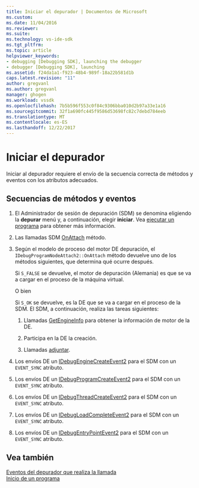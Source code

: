```yaml
---
title: Iniciar el depurador | Documentos de Microsoft
ms.custom: 
ms.date: 11/04/2016
ms.reviewer: 
ms.suite: 
ms.technology: vs-ide-sdk
ms.tgt_pltfrm: 
ms.topic: article
helpviewer_keywords:
- debugging [Debugging SDK], launching the debugger
- debugger [Debugging SDK], launching
ms.assetid: f24da1a1-f923-48b4-989f-18a22b581d1b
caps.latest.revision: "11"
author: gregvanl
ms.author: gregvanl
manager: ghogen
ms.workload: vssdk
ms.openlocfilehash: 7b5b596f553c0f84c9306bba010d2b97a33e1a16
ms.sourcegitcommit: 32f1a690fc445f9586d53698fc82c7debd784eeb
ms.translationtype: MT
ms.contentlocale: es-ES
ms.lasthandoff: 12/22/2017
---
```

# <a name="launching-the-debugger"></a>Iniciar el depurador
Iniciar al depurador requiere el envío de la secuencia correcta de métodos y eventos con los atributos adecuados.  
  
## <a name="sequences-of-methods-and-events"></a>Secuencias de métodos y eventos  
  
1.  El Administrador de sesión de depuración (SDM) se denomina eligiendo la **depurar** menú y, a continuación, elegir **iniciar**. Vea [ejecutar un programa](../../extensibility/debugger/launching-a-program.md) para obtener más información.  
  
2.  Las llamadas SDM [OnAttach](../../extensibility/debugger/reference/idebugprogramnodeattach2-onattach.md) método.  
  
3.  Según el modelo de proceso del motor DE depuración, el `IDebugProgramNodeAttach2::OnAttach` método devuelve uno de los métodos siguientes, que determina qué ocurre después.  
  
     Si `S_FALSE` se devuelve, el motor de depuración (Alemania) es que se va a cargar en el proceso de la máquina virtual.  
  
     O bien  
  
     Si `S_OK` se devuelve, es la DE que se va a cargar en el proceso de la SDM. El SDM, a continuación, realiza las tareas siguientes:  
  
    1.  Llamadas [GetEngineInfo](../../extensibility/debugger/reference/idebugprogramnode2-getengineinfo.md) para obtener la información de motor de la DE.  
  
    2.  Participa en la DE la creación.  
  
    3.  Llamadas [adjuntar](../../extensibility/debugger/reference/idebugengine2-attach.md).  
  
4.  Los envíos DE un [IDebugEngineCreateEvent2](../../extensibility/debugger/reference/idebugenginecreateevent2.md) para el SDM con un `EVENT_SYNC` atributo.  
  
5.  Los envíos DE un [IDebugProgramCreateEvent2](../../extensibility/debugger/reference/idebugprogramcreateevent2.md) para el SDM con un `EVENT_SYNC` atributo.  
  
6.  Los envíos DE un [IDebugThreadCreateEvent2](../../extensibility/debugger/reference/idebugthreadcreateevent2.md) para el SDM con un `EVENT_SYNC` atributo.  
  
7.  Los envíos DE un [IDebugLoadCompleteEvent2](../../extensibility/debugger/reference/idebugloadcompleteevent2.md) para el SDM con un `EVENT_SYNC` atributo.  
  
8.  Los envíos DE un [IDebugEntryPointEvent2](../../extensibility/debugger/reference/idebugentrypointevent2.md) para el SDM con un `EVENT_SYNC` atributo.  
  
## <a name="see-also"></a>Vea también  
 [Eventos del depurador que realiza la llamada](../../extensibility/debugger/calling-debugger-events.md)   
 [Inicio de un programa](../../extensibility/debugger/launching-a-program.md)
